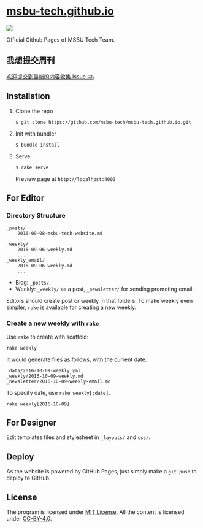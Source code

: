 # [msbu-tech.github.io](https://msbu-tech.github.io/)

[![](https://img.shields.io/badge/powered%20by-jekyll-red.svg)](https://jekyllrb.com)

Official Github Pages of MSBU Tech Team.

## 我想提交周刊

[欢迎提交到最新的内容收集 Issue 中](https://github.com/msbu-tech/weekly/issues?q=is%3Aissue+is%3Aopen+label%3A%E6%94%B6%E9%9B%86%E4%B8%AD)。

## Installation

1. Clone the repo

    ```
    $ git clone https://github.com/msbu-tech/msbu-tech.github.io.git
    ```

2. Init with bundler

    ```
    $ bundle install
    ```

3. Serve

    ```
    $ rake serve
    ```

    Preview page at `http://localhost:4000`

## For Editor

### Directory Structure

```
_posts/
    2016-09-08-msbu-tech-website.md
    ...
_weekly/
    2016-09-06-weekly.md
    ...
_weekly_email/
    2016-09-06-weekly.md
    ...
```

* Blog: `_posts/`.
* Weekly: `_weekly/` as a post, `_newsletter/` for sending promoting email.

Editors should create post or weekly in that folders. To make weekly even simpler, `rake` is available for creating a new weekly.

### Create a new weekly with `rake`

Use `rake` to create with scaffold:

```
rake weekly
```

It would generate files as follows, with the current date.

```
_data/2016-10-09-weekly.yml
_weekly/2016-10-09-weekly.md
_newsletter/2016-10-09-weekly-email.md
```

To specify date, use `rake weekly[:date]`.

```
rake weekly[2016-10-09]
```

## For Designer

Edit templates files and stylesheet in `_layouts/` and `css/`.

## Deploy

As the website is powered by GitHub Pages, just simply make a `git push` to deploy to GitHub.

## License

The program is licensed under [MIT License](/LICENSE). All the content is licensed under [CC-BY-4.0](https://creativecommons.org/licenses/by/4.0/legalcode.txt).
